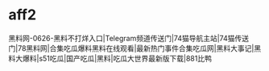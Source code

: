 # aff2
黑料网-0626-黑料不打烊入口|Telegram频道传送门|74猫导航主站|74猫传送门|78黑料网|合集吃瓜爆料黑料在线观看|最新热门事件合集吃瓜网|黑料大事记|黑料大爆料|s51吃瓜|国产吃瓜|黑料|吃瓜大世界最新版下载|881比鸭
